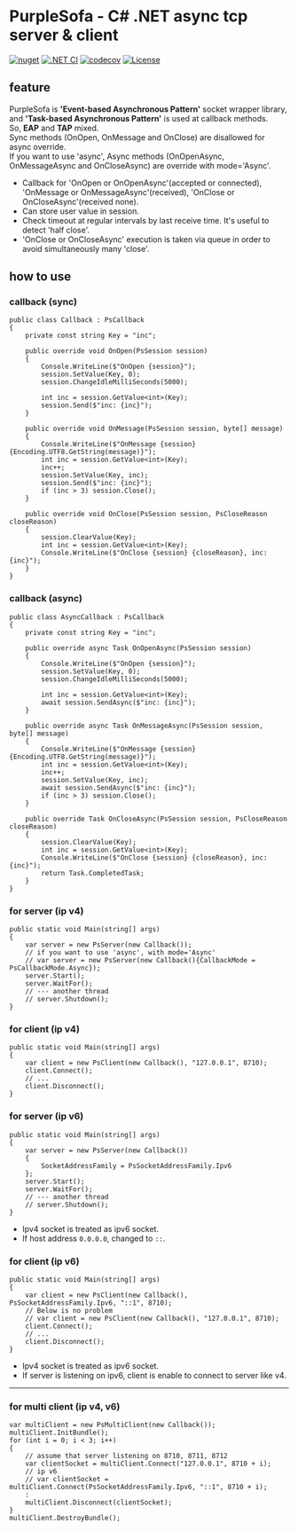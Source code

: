 # PurpleSofa - C# .NET async tcp server & client

[![nuget](https://badgen.net/nuget/v/PurpleSofa/latest)](https://www.nuget.org/packages/PurpleSofa/)
[![.NET CI](https://github.com/shigenobu/PurpleSofa/actions/workflows/ci.yaml/badge.svg?branch=develop)](https://github.com/shigenobu/PurpleSofa/actions/workflows/ci.yaml)
[![codecov](https://codecov.io/gh/shigenobu/PurpleSofa/branch/develop/graph/badge.svg?token=RNH9EOC8JF)](https://codecov.io/gh/shigenobu/PurpleSofa)
[![License](https://img.shields.io/badge/License-Apache%202.0-blue.svg)](https://opensource.org/licenses/Apache-2.0)

## feature

PurpleSofa is __'Event-based Asynchronous Pattern'__ socket wrapper library,  
and __'Task-based Asynchronous Pattern'__ is used at callback methods.    
So, __EAP__ and __TAP__ mixed.  
Sync methods (OnOpen, OnMessage and OnClose) are disallowed for async override.   
If you want to use 'async', Async methods (OnOpenAsync, OnMessageAsync and OnCloseAsync) are override with mode='Async'.

* Callback for 'OnOpen or OnOpenAsync'(accepted or connected), 'OnMessage or OnMessageAsync'(received), 'OnClose or
  OnCloseAsync'(received none).
* Can store user value in session.
* Check timeout at regular intervals by last receive time. It's useful to detect 'half close'.
* 'OnClose or OnCloseAsync' execution is taken via queue in order to avoid simultaneously many 'close'.

## how to use

### callback (sync)

    public class Callback : PsCallback
    {
        private const string Key = "inc";
        
        public override void OnOpen(PsSession session)
        {
            Console.WriteLine($"OnOpen {session}");
            session.SetValue(Key, 0);
            session.ChangeIdleMilliSeconds(5000);

            int inc = session.GetValue<int>(Key);
            session.Send($"inc: {inc}");
        }

        public override void OnMessage(PsSession session, byte[] message)
        {
            Console.WriteLine($"OnMessage {session} {Encoding.UTF8.GetString(message)}");
            int inc = session.GetValue<int>(Key);
            inc++;
            session.SetValue(Key, inc);
            session.Send($"inc: {inc}");
            if (inc > 3) session.Close();
        }

        public override void OnClose(PsSession session, PsCloseReason closeReason)
        {
            session.ClearValue(Key);
            int inc = session.GetValue<int>(Key);
            Console.WriteLine($"OnClose {session} {closeReason}, inc:{inc}");
        }
    }

### callback (async)

    public class AsyncCallback : PsCallback
    {
        private const string Key = "inc";
        
        public override async Task OnOpenAsync(PsSession session)
        {
            Console.WriteLine($"OnOpen {session}");
            session.SetValue(Key, 0);
            session.ChangeIdleMilliSeconds(5000);

            int inc = session.GetValue<int>(Key);
            await session.SendAsync($"inc: {inc}");
        }

        public override async Task OnMessageAsync(PsSession session, byte[] message)
        {
            Console.WriteLine($"OnMessage {session} {Encoding.UTF8.GetString(message)}");
            int inc = session.GetValue<int>(Key);
            inc++;
            session.SetValue(Key, inc);
            await session.SendAsync($"inc: {inc}");
            if (inc > 3) session.Close();
        }

        public override Task OnCloseAsync(PsSession session, PsCloseReason closeReason)
        {
            session.ClearValue(Key);
            int inc = session.GetValue<int>(Key);
            Console.WriteLine($"OnClose {session} {closeReason}, inc:{inc}");
            return Task.CompletedTask;
        }
    }

### for server (ip v4)

    public static void Main(string[] args)
    {
        var server = new PsServer(new Callback());
        // if you want to use 'async', with mode='Async'
        // var server = new PsServer(new Callback(){CallbackMode = PsCallbackMode.Async});
        server.Start();
        server.WaitFor();
        // --- another thread
        // server.Shutdown();
    }

### for client (ip v4)

    public static void Main(string[] args)
    {
        var client = new PsClient(new Callback(), "127.0.0.1", 8710);
        client.Connect();
        // ...
        client.Disconnect();
    }

### for server (ip v6)

    public static void Main(string[] args)
    {
        var server = new PsServer(new Callback())
        {
            SocketAddressFamily = PsSocketAddressFamily.Ipv6
        };
        server.Start();
        server.WaitFor();
        // --- another thread
        // server.Shutdown();
    }

* Ipv4 socket is treated as ipv6 socket.
* If host address `0.0.0.0`, changed to `::`.

### for client (ip v6)

    public static void Main(string[] args)
    {
        var client = new PsClient(new Callback(), PsSocketAddressFamily.Ipv6, "::1", 8710);
        // Below is no problem
        // var client = new PsClient(new Callback(), "127.0.0.1", 8710);
        client.Connect();
        // ...
        client.Disconnect();
    }

* Ipv4 socket is treated as ipv6 socket.
* If server is listening on ipv6, client is enable to connect to server like v4.

---

### for multi client (ip v4, v6)

    var multiClient = new PsMultiClient(new Callback());
    multiClient.InitBundle();
    for (int i = 0; i < 3; i++)
    {
        // assume that server listening on 8710, 8711, 8712
        var clientSocket = multiClient.Connect("127.0.0.1", 8710 + i);
        // ip v6
        // var clientSocket = multiClient.Connect(PsSocketAddressFamily.Ipv6, "::1", 8710 + i);
        :
        multiClient.Disconnect(clientSocket);
    }
    multiClient.DestroyBundle();
